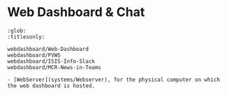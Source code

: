 # Web Dashboard & Chat

```{toctree}
:glob:
:titlesonly:

webdashboard/Web-Dashboard
webdashboard/PVWS
webdashboard/ISIS-Info-Slack
webdashboard/MCR-News-in-Teams
```

```{seealso}
- [WebServer](systems/Webserver), for the physical computer on which the web dashboard is hosted.
```

